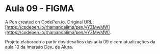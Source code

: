 # Aula 09 - FIGMA

A Pen created on CodePen.io. Original URL: [https://codepen.io/rhamandalima/pen/vYZMwMW](https://codepen.io/rhamandalima/pen/vYZMwMW).

Projeto elaborado a partir dos desafios das aula 09 e com atualizações da aula 10 da Imersão Dev_ da Alura.
